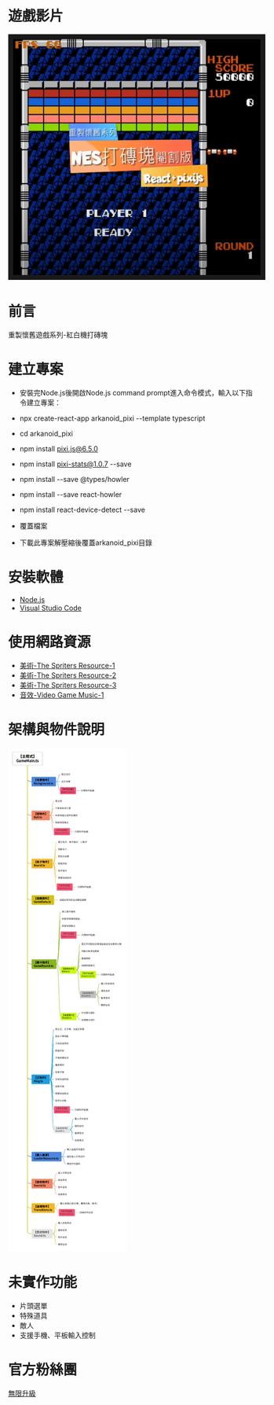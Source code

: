 # 遊戲影片
<a href="https://youtu.be/_PcDLJI7RCc" target="_blank"><img src="https://github.com/channel2007/React_Arkanoid/blob/master/image/cover.jpg" 
alt="播放影片" width="640" height="480" border="10" /></a>

# 前言
重製懷舊遊戲系列-紅白機打磚塊

# 建立專案
* 安裝完Node.js後開啟Node.js command prompt進入命令模式，輸入以下指令建立專案：
 * npx create-react-app arkanoid_pixi --template typescript
 * cd arkanoid_pixi
 * npm install pixi.js@6.5.0
 * npm install pixi-stats@1.0.7 --save
 * npm install --save @types/howler
 * npm install --save react-howler
 * npm install react-device-detect --save
 
* 覆蓋檔案
 * 下載此專案解壓縮後覆蓋arkanoid_pixi目錄


# 安裝軟體
* [Node.js](https://nodejs.org/en)
* [Visual Studio Code](https://code.visualstudio.com/)

# 使用網路資源
* [美術-The Spriters Resource-1](https://www.spriters-resource.com/nes/arkanoid/sheet/50897/)
* [美術-The Spriters Resource-2](https://www.spriters-resource.com/nes/arkanoid/sheet/65893/)
* [美術-The Spriters Resource-3](https://www.spriters-resource.com/nes/arkanoid2/sheet/65891/)
* [音效-Video Game Music-1](https://downloads.khinsider.com/game-soundtracks/album/arkanoid-nes)

# 架構與物件說明
![alt architecture](https://github.com/channel2007/React_Arkanoid/blob/master/image/architecture.jpg "architecture")

# 未實作功能
* 片頭選單
* 特殊道具
* 敵人
* 支援手機、平板輸入控制

# 官方粉絲團
[無限升級](https://www.facebook.com/unlimited.upgrade)
